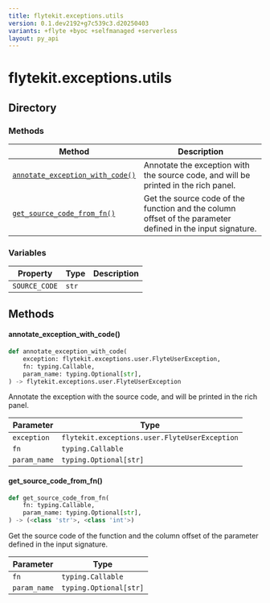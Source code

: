```yaml
---
title: flytekit.exceptions.utils
version: 0.1.dev2192+g7c539c3.d20250403
variants: +flyte +byoc +selfmanaged +serverless
layout: py_api
---
```


# flytekit.exceptions.utils

## Directory

### Methods

| Method | Description |
|-|-|
| [`annotate_exception_with_code()`](#annotate_exception_with_code) | Annotate the exception with the source code, and will be printed in the rich panel. |
| [`get_source_code_from_fn()`](#get_source_code_from_fn) | Get the source code of the function and the column offset of the parameter defined in the input signature. |


### Variables

| Property | Type | Description |
|-|-|-|
| `SOURCE_CODE` | `str` |  |

## Methods

#### annotate_exception_with_code()

```python
def annotate_exception_with_code(
    exception: flytekit.exceptions.user.FlyteUserException,
    fn: typing.Callable,
    param_name: typing.Optional[str],
) -> flytekit.exceptions.user.FlyteUserException
```
Annotate the exception with the source code, and will be printed in the rich panel.


| Parameter | Type |
|-|-|
| `exception` | `flytekit.exceptions.user.FlyteUserException` |
| `fn` | `typing.Callable` |
| `param_name` | `typing.Optional[str]` |

#### get_source_code_from_fn()

```python
def get_source_code_from_fn(
    fn: typing.Callable,
    param_name: typing.Optional[str],
) -> (<class 'str'>, <class 'int'>)
```
Get the source code of the function and the column offset of the parameter defined in the input signature.


| Parameter | Type |
|-|-|
| `fn` | `typing.Callable` |
| `param_name` | `typing.Optional[str]` |

